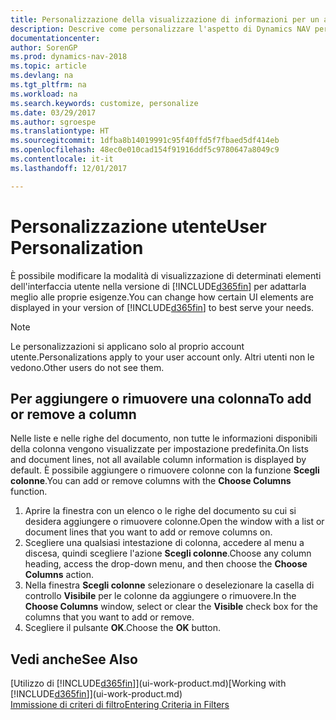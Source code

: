 ```yaml
---
title: Personalizzazione della visualizzazione di informazioni per un account utente
description: Descrive come personalizzare l'aspetto di Dynamics NAV per il proprio account utente.
documentationcenter: 
author: SorenGP
ms.prod: dynamics-nav-2018
ms.topic: article
ms.devlang: na
ms.tgt_pltfrm: na
ms.workload: na
ms.search.keywords: customize, personalize
ms.date: 03/29/2017
ms.author: sgroespe
ms.translationtype: HT
ms.sourcegitcommit: 1dfba8b14019991c95f40ffd5f7fbaed5df414eb
ms.openlocfilehash: 48ec0e010cad154f91916ddf5c9780647a8049c9
ms.contentlocale: it-it
ms.lasthandoff: 12/01/2017

---
```

# <a name="user-personalization"></a><span data-ttu-id="7bd35-103">Personalizzazione utente</span><span class="sxs-lookup"><span data-stu-id="7bd35-103">User Personalization</span></span>
<span data-ttu-id="7bd35-104">È possibile modificare la modalità di visualizzazione di determinati elementi dell'interfaccia utente nella versione di [!INCLUDE[d365fin](includes/d365fin_md.md)] per adattarla meglio alle proprie esigenze.</span><span class="sxs-lookup"><span data-stu-id="7bd35-104">You can change how certain UI elements are displayed in your version of [!INCLUDE[d365fin](includes/d365fin_md.md)] to best serve your needs.</span></span>

> [!NOTE]  
>   <span data-ttu-id="7bd35-105">Le personalizzazioni si applicano solo al proprio account utente.</span><span class="sxs-lookup"><span data-stu-id="7bd35-105">Personalizations apply to your user account only.</span></span> <span data-ttu-id="7bd35-106">Altri utenti non le vedono.</span><span class="sxs-lookup"><span data-stu-id="7bd35-106">Other users do not see them.</span></span>

## <a name="to-add-or-remove-a-column"></a><span data-ttu-id="7bd35-107">Per aggiungere o rimuovere una colonna</span><span class="sxs-lookup"><span data-stu-id="7bd35-107">To add or remove a column</span></span>
<span data-ttu-id="7bd35-108">Nelle liste e nelle righe del documento, non tutte le informazioni disponibili della colonna vengono visualizzate per impostazione predefinita.</span><span class="sxs-lookup"><span data-stu-id="7bd35-108">On lists and document lines, not all available column information is displayed by default.</span></span> <span data-ttu-id="7bd35-109">È possibile aggiungere o rimuovere colonne con la funzione **Scegli colonne**.</span><span class="sxs-lookup"><span data-stu-id="7bd35-109">You can add or remove columns with the **Choose Columns** function.</span></span>

1. <span data-ttu-id="7bd35-110">Aprire la finestra con un elenco o le righe del documento su cui si desidera aggiungere o rimuovere colonne.</span><span class="sxs-lookup"><span data-stu-id="7bd35-110">Open the window with a list or document lines that you want to add or remove columns on.</span></span>
2. <span data-ttu-id="7bd35-111">Scegliere una qualsiasi intestazione di colonna, accedere al menu a discesa, quindi scegliere l'azione **Scegli colonne**.</span><span class="sxs-lookup"><span data-stu-id="7bd35-111">Choose any column heading, access the drop-down menu, and then choose the **Choose Columns** action.</span></span>
3. <span data-ttu-id="7bd35-112">Nella finestra **Scegli colonne** selezionare o deselezionare la casella di controllo **Visibile** per le colonne da aggiungere o rimuovere.</span><span class="sxs-lookup"><span data-stu-id="7bd35-112">In the **Choose Columns** window, select or clear the **Visible** check box for the columns that you want to add or remove.</span></span>
4. <span data-ttu-id="7bd35-113">Scegliere il pulsante **OK**.</span><span class="sxs-lookup"><span data-stu-id="7bd35-113">Choose the **OK** button.</span></span>

## <a name="see-also"></a><span data-ttu-id="7bd35-114">Vedi anche</span><span class="sxs-lookup"><span data-stu-id="7bd35-114">See Also</span></span>
<span data-ttu-id="7bd35-115">[Utilizzo di [!INCLUDE[d365fin](includes/d365fin_md.md)]](ui-work-product.md)</span><span class="sxs-lookup"><span data-stu-id="7bd35-115">[Working with [!INCLUDE[d365fin](includes/d365fin_md.md)]](ui-work-product.md)</span></span>  
[<span data-ttu-id="7bd35-116">Immissione di criteri di filtro</span><span class="sxs-lookup"><span data-stu-id="7bd35-116">Entering Criteria in Filters</span></span>](ui-enter-criteria-filters.md)

